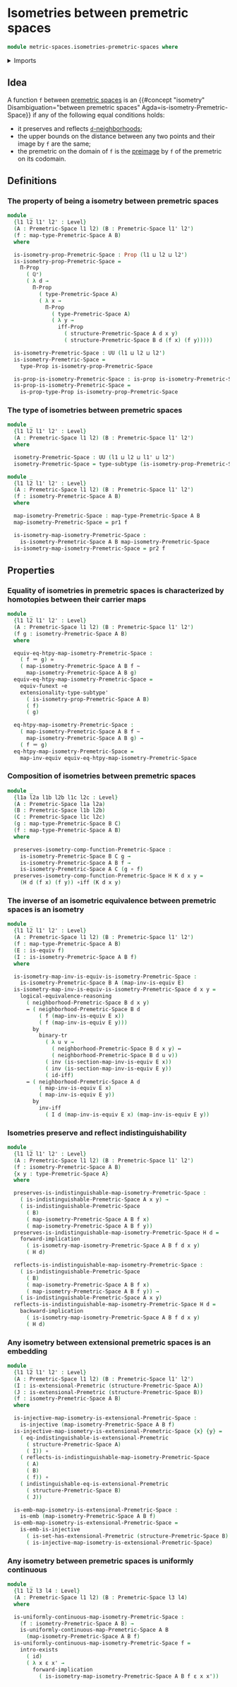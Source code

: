 # Isometries between premetric spaces

```agda
module metric-spaces.isometries-premetric-spaces where
```

<details><summary>Imports</summary>

```agda
open import elementary-number-theory.positive-rational-numbers

open import foundation.binary-transport
open import foundation.dependent-pair-types
open import foundation.embeddings
open import foundation.equivalences
open import foundation.existential-quantification
open import foundation.function-extensionality
open import foundation.function-types
open import foundation.homotopies
open import foundation.identity-types
open import foundation.injective-maps
open import foundation.logical-equivalences
open import foundation.propositions
open import foundation.subtypes
open import foundation.universe-levels

open import metric-spaces.extensional-premetric-structures
open import metric-spaces.premetric-spaces
open import metric-spaces.uniformly-continuous-functions-premetric-spaces
```

</details>

## Idea

A function `f` between [premetric spaces](metric-spaces.premetric-spaces.md) is
an
{{#concept "isometry" Disambiguation="between premetric spaces" Agda=is-isometry-Premetric-Space}}
if any of the following equal conditions holds:

- it preserves and reflects
  [`d`-neighborhoods](metric-spaces.premetric-structures.md);
- the upper bounds on the distance between any two points and their image by `f`
  are the same;
- the premetric on the domain of `f` is the
  [preimage](metric-spaces.induced-premetric-structures-on-preimages.md) by `f`
  of the premetric on its codomain.

## Definitions

### The property of being a isometry between premetric spaces

```agda
module _
  {l1 l2 l1' l2' : Level}
  (A : Premetric-Space l1 l2) (B : Premetric-Space l1' l2')
  (f : map-type-Premetric-Space A B)
  where

  is-isometry-prop-Premetric-Space : Prop (l1 ⊔ l2 ⊔ l2')
  is-isometry-prop-Premetric-Space =
    Π-Prop
      ( ℚ⁺)
      ( λ d →
        Π-Prop
          ( type-Premetric-Space A)
          ( λ x →
            Π-Prop
              ( type-Premetric-Space A)
              ( λ y →
                iff-Prop
                  ( structure-Premetric-Space A d x y)
                  ( structure-Premetric-Space B d (f x) (f y)))))

  is-isometry-Premetric-Space : UU (l1 ⊔ l2 ⊔ l2')
  is-isometry-Premetric-Space =
    type-Prop is-isometry-prop-Premetric-Space

  is-prop-is-isometry-Premetric-Space : is-prop is-isometry-Premetric-Space
  is-prop-is-isometry-Premetric-Space =
    is-prop-type-Prop is-isometry-prop-Premetric-Space
```

### The type of isometries between premetric spaces

```agda
module _
  {l1 l2 l1' l2' : Level}
  (A : Premetric-Space l1 l2) (B : Premetric-Space l1' l2')
  where

  isometry-Premetric-Space : UU (l1 ⊔ l2 ⊔ l1' ⊔ l2')
  isometry-Premetric-Space = type-subtype (is-isometry-prop-Premetric-Space A B)
```

```agda
module _
  {l1 l2 l1' l2' : Level}
  (A : Premetric-Space l1 l2) (B : Premetric-Space l1' l2')
  (f : isometry-Premetric-Space A B)
  where

  map-isometry-Premetric-Space : map-type-Premetric-Space A B
  map-isometry-Premetric-Space = pr1 f

  is-isometry-map-isometry-Premetric-Space :
    is-isometry-Premetric-Space A B map-isometry-Premetric-Space
  is-isometry-map-isometry-Premetric-Space = pr2 f
```

## Properties

### Equality of isometries in premetric spaces is characterized by homotopies between their carrier maps

```agda
module _
  {l1 l2 l1' l2' : Level}
  (A : Premetric-Space l1 l2) (B : Premetric-Space l1' l2')
  (f g : isometry-Premetric-Space A B)
  where

  equiv-eq-htpy-map-isometry-Premetric-Space :
    ( f ＝ g) ≃
    ( map-isometry-Premetric-Space A B f ~
      map-isometry-Premetric-Space A B g)
  equiv-eq-htpy-map-isometry-Premetric-Space =
    equiv-funext ∘e
    extensionality-type-subtype'
      ( is-isometry-prop-Premetric-Space A B)
      ( f)
      ( g)

  eq-htpy-map-isometry-Premetric-Space :
    ( map-isometry-Premetric-Space A B f ~
      map-isometry-Premetric-Space A B g) →
    ( f ＝ g)
  eq-htpy-map-isometry-Premetric-Space =
    map-inv-equiv equiv-eq-htpy-map-isometry-Premetric-Space
```

### Composition of isometries between premetric spaces

```agda
module _
  {l1a l2a l1b l2b l1c l2c : Level}
  (A : Premetric-Space l1a l2a)
  (B : Premetric-Space l1b l2b)
  (C : Premetric-Space l1c l2c)
  (g : map-type-Premetric-Space B C)
  (f : map-type-Premetric-Space A B)
  where

  preserves-isometry-comp-function-Premetric-Space :
    is-isometry-Premetric-Space B C g →
    is-isometry-Premetric-Space A B f →
    is-isometry-Premetric-Space A C (g ∘ f)
  preserves-isometry-comp-function-Premetric-Space H K d x y =
    (H d (f x) (f y)) ∘iff (K d x y)
```

### The inverse of an isometric equivalence between premetric spaces is an isometry

```agda
module _
  {l1 l2 l1' l2' : Level}
  (A : Premetric-Space l1 l2) (B : Premetric-Space l1' l2')
  (f : map-type-Premetric-Space A B)
  (E : is-equiv f)
  (I : is-isometry-Premetric-Space A B f)
  where

  is-isometry-map-inv-is-equiv-is-isometry-Premetric-Space :
    is-isometry-Premetric-Space B A (map-inv-is-equiv E)
  is-isometry-map-inv-is-equiv-is-isometry-Premetric-Space d x y =
    logical-equivalence-reasoning
      ( neighborhood-Premetric-Space B d x y)
      ↔ ( neighborhood-Premetric-Space B d
          ( f (map-inv-is-equiv E x))
          ( f (map-inv-is-equiv E y)))
        by
          binary-tr
            ( λ u v →
              ( neighborhood-Premetric-Space B d x y) ↔
              ( neighborhood-Premetric-Space B d u v))
            ( inv (is-section-map-inv-is-equiv E x))
            ( inv (is-section-map-inv-is-equiv E y))
            ( id-iff)
      ↔ ( neighborhood-Premetric-Space A d
          ( map-inv-is-equiv E x)
          ( map-inv-is-equiv E y))
        by
          inv-iff
            ( I d (map-inv-is-equiv E x) (map-inv-is-equiv E y))
```

### Isometries preserve and reflect indistinguishability

```agda
module _
  {l1 l2 l1' l2' : Level}
  (A : Premetric-Space l1 l2) (B : Premetric-Space l1' l2')
  (f : isometry-Premetric-Space A B)
  {x y : type-Premetric-Space A}
  where

  preserves-is-indistinguishable-map-isometry-Premetric-Space :
    ( is-indistinguishable-Premetric-Space A x y) →
    ( is-indistinguishable-Premetric-Space
      ( B)
      ( map-isometry-Premetric-Space A B f x)
      ( map-isometry-Premetric-Space A B f y))
  preserves-is-indistinguishable-map-isometry-Premetric-Space H d =
    forward-implication
      ( is-isometry-map-isometry-Premetric-Space A B f d x y)
      ( H d)

  reflects-is-indistinguishable-map-isometry-Premetric-Space :
    ( is-indistinguishable-Premetric-Space
      ( B)
      ( map-isometry-Premetric-Space A B f x)
      ( map-isometry-Premetric-Space A B f y)) →
    ( is-indistinguishable-Premetric-Space A x y)
  reflects-is-indistinguishable-map-isometry-Premetric-Space H d =
    backward-implication
      ( is-isometry-map-isometry-Premetric-Space A B f d x y)
      ( H d)
```

### Any isometry between extensional premetric spaces is an embedding

```agda
module _
  {l1 l2 l1' l2' : Level}
  (A : Premetric-Space l1 l2) (B : Premetric-Space l1' l2')
  (I : is-extensional-Premetric (structure-Premetric-Space A))
  (J : is-extensional-Premetric (structure-Premetric-Space B))
  (f : isometry-Premetric-Space A B)
  where

  is-injective-map-isometry-is-extensional-Premetric-Space :
    is-injective (map-isometry-Premetric-Space A B f)
  is-injective-map-isometry-is-extensional-Premetric-Space {x} {y} =
    ( eq-indistinguishable-is-extensional-Premetric
      ( structure-Premetric-Space A)
      ( I)) ∘
    ( reflects-is-indistinguishable-map-isometry-Premetric-Space
      ( A)
      ( B)
      ( f)) ∘
    ( indistinguishable-eq-is-extensional-Premetric
      ( structure-Premetric-Space B)
      ( J))

  is-emb-map-isometry-is-extensional-Premetric-Space :
    is-emb (map-isometry-Premetric-Space A B f)
  is-emb-map-isometry-is-extensional-Premetric-Space =
    is-emb-is-injective
      ( is-set-has-extensional-Premetric (structure-Premetric-Space B) J)
      ( is-injective-map-isometry-is-extensional-Premetric-Space)
```

### Any isometry between premetric spaces is uniformly continuous

```agda
module _
  {l1 l2 l3 l4 : Level}
  (A : Premetric-Space l1 l2) (B : Premetric-Space l3 l4)
  where

  is-uniformly-continuous-map-isometry-Premetric-Space :
    (f : isometry-Premetric-Space A B) →
    is-uniformly-continuous-map-Premetric-Space A B
      (map-isometry-Premetric-Space A B f)
  is-uniformly-continuous-map-isometry-Premetric-Space f =
    intro-exists
      ( id)
      ( λ x ε x' →
        forward-implication
          ( is-isometry-map-isometry-Premetric-Space A B f ε x x'))
```
